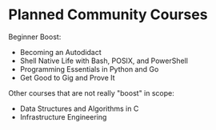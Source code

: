 # Planned Community Courses

Beginner Boost:

* Becoming an Autodidact
* Shell Native Life with Bash, POSIX, and PowerShell
* Programming Essentials in Python and Go
* Get Good to Gig and Prove It

Other courses that are not really "boost" in scope:

* Data Structures and Algorithms in C
* Infrastructure Engineering
